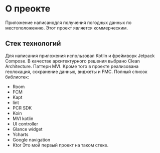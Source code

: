 # О преокте
Приложение написанодля получения погодных данных по местоположению. Этот проект является коммерческим.

## Стек технологий 
Для написания приложения использовал Kotlin и фреймворк Jetpack Compose. В качестве архитектурного решения выбрано Clean Architecture. Паттерн MVI. 
Кроме того в проекте реализована геолокация, сохранение данных, виджеты и FMC.
Полный список библиотек:
 - Room
 - FCM
 - Kapt
 - lint
 - РСЯ SDK
 - Koin
 - MVI kotlin
 - UI controller
 - Glance widget
 - Ycharts
 - Google navigation
 - Ktor
Это мой первый проект на таком стеке.
